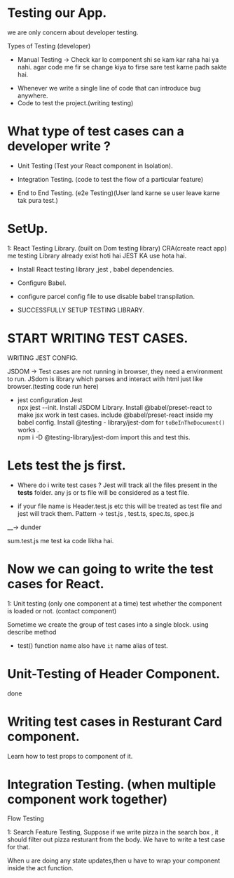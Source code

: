 # Testing our App.

we are only concern about developer testing.

Types of Testing (developer)

- Manual Testing -> Check kar lo component shi se kam kar raha hai ya nahi.
  agar code me fir se change kiya to firse sare test karne padh sakte hai.

* Whenever we write a single line of code that can introduce bug anywhere.
* Code to test the project.(writing testing)

# What type of test cases can a developer write ?

- Unit Testing (Test your React component in Isolation).
- Integration Testing. (code to test the flow of a particular feature)

- End to End Testing. (e2e Testing)(User land karne se user leave karne tak pura test.)

# SetUp.

1: React Testing Library. (built on Dom testing library)
CRA(create react app) me testing Library already exist hoti hai
JEST KA use hota hai.

- Install React testing library ,jest , babel dependencies.
- Configure Babel.
- configure parcel config file to use disable babel transpilation.

- SUCCESSFULLY SETUP TESTING LIBRARY.

# START WRITING TEST CASES.

WRITING JEST CONFIG.

JSDOM -> Test cases are not running in browser, they need a environment to run.
JSdom is library which parses and interact with html just like browser.(testing code run here)

- jest configuration Jest  
  npx jest --init.
  Install JSDOM Library.
  Install @babel/preset-react to make jsx work in test cases.
  include @babel/preset-react inside my babel config.
  Install @testing - library/jest-dom for `toBeInTheDocument()` works .  
  npm i -D @testing-library/jest-dom
  import this and test this.

# Lets test the js first.

- Where do i write test cases ?
  Jest will track all the files present in the **tests** folder. any js or ts file will be considered as a test file.

- if your file name is Header.test.js etc this will be treated as test file and jest will track them.
  Pattern -> test.js , test.ts, spec.ts, spec.js

__-> dunder 

sum.test.js me test ka code likha hai.

# Now we can going to write the test cases for React.

1: Unit testing (only one component at a time)
test whether the component is loaded or not. (contact component)

Sometime we create the group of test cases into a single block.
using describe method

* test() function name also have `it` name alias of test. 

# Unit-Testing of Header Component. 

done

# Writing test cases in Resturant Card component. 
Learn how to test props to component of it.  

# Integration Testing. (when multiple component work together)
Flow Testing  

1: Search Feature Testing, Suppose if we write pizza in the search box , it should filter out pizza resturant from the body. We have to write a test case for that. 

When u are doing any state updates,then u have to wrap your component inside the act function.  























